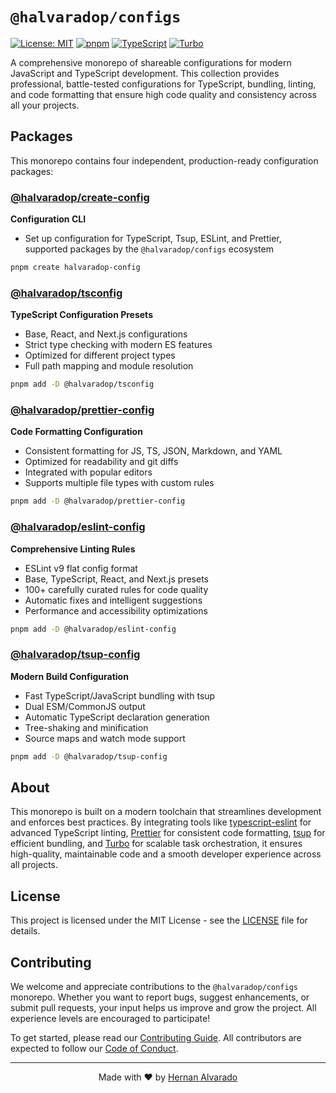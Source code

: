 # `@halvaradop/configs`

[![License: MIT](https://img.shields.io/badge/License-MIT-yellow.svg)](https://opensource.org/licenses/MIT)
[![pnpm](https://img.shields.io/badge/maintained%20with-pnpm-cc00ff.svg)](https://pnpm.io/)
[![TypeScript](https://img.shields.io/badge/TypeScript-007ACC?logo=typescript&logoColor=white)](https://www.typescriptlang.org/)
[![Turbo](https://img.shields.io/badge/Built%20with-Turbo-black)](https://turbo.build/)

A comprehensive monorepo of shareable configurations for modern JavaScript and TypeScript development. This collection provides professional, battle-tested configurations for TypeScript, bundling, linting, and code formatting that ensure high code quality and consistency across all your projects.

## Packages

This monorepo contains four independent, production-ready configuration packages:

### [@halvaradop/create-config](./packages/create-config/)

**Configuration CLI**

- Set up configuration for TypeScript, Tsup, ESLint, and Prettier, supported packages by the `@halvaradop/configs` ecosystem

```bash
pnpm create halvaradop-config
```

### [@halvaradop/tsconfig](./packages/tsconfig/)

**TypeScript Configuration Presets**

- Base, React, and Next.js configurations
- Strict type checking with modern ES features
- Optimized for different project types
- Full path mapping and module resolution

```bash
pnpm add -D @halvaradop/tsconfig
```

### [@halvaradop/prettier-config](./packages/prettier-config/)

**Code Formatting Configuration**

- Consistent formatting for JS, TS, JSON, Markdown, and YAML
- Optimized for readability and git diffs
- Integrated with popular editors
- Supports multiple file types with custom rules

```bash
pnpm add -D @halvaradop/prettier-config
```

### [@halvaradop/eslint-config](./packages/eslint-config/)

**Comprehensive Linting Rules**

- ESLint v9 flat config format
- Base, TypeScript, React, and Next.js presets
- 100+ carefully curated rules for code quality
- Automatic fixes and intelligent suggestions
- Performance and accessibility optimizations

```bash
pnpm add -D @halvaradop/eslint-config
```

### [@halvaradop/tsup-config](./packages/tsup-config/)

**Modern Build Configuration**

- Fast TypeScript/JavaScript bundling with tsup
- Dual ESM/CommonJS output
- Automatic TypeScript declaration generation
- Tree-shaking and minification
- Source maps and watch mode support

```bash
pnpm add -D @halvaradop/tsup-config
```

## About

This monorepo is built on a modern toolchain that streamlines development and enforces best practices. By integrating tools like [typescript-eslint](https://typescript-eslint.io/) for advanced TypeScript linting, [Prettier](https://prettier.io/) for consistent code formatting, [tsup](https://tsup.egoist.dev/) for efficient bundling, and [Turbo](https://turbo.build/) for scalable task orchestration, it ensures high-quality, maintainable code and a smooth developer experience across all projects.

## License

This project is licensed under the MIT License - see the [LICENSE](LICENSE) file for details.

## Contributing

We welcome and appreciate contributions to the `@halvaradop/configs` monorepo. Whether you want to report bugs, suggest enhancements, or submit pull requests, your input helps us improve and grow the project. All experience levels are encouraged to participate!

To get started, please read our [Contributing Guide](https://github.com/halvaradop/ui/blob/master/docs/CONTRIBUTING.md). All contributors are expected to follow our [Code of Conduct](https://github.com/halvaradop/.github/blob/master/.github/CODE_OF_CONDUCT.md).

---

<p align="center">
  Made with ❤️ by <a href="https://github.com/halvaradop">Hernan Alvarado</a>
</p>
